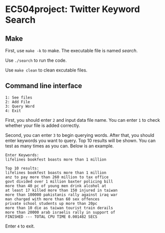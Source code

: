 # EC504project: Twitter Keyword Search
## Make
First, use `make -k` to make. The executable file is named *search*.

Use `./search` to run the code.

Use `make clean` to clean excutable files.

## Command line interface
```
1: See files
2: Add File
3: Query Word
4: Exit
```

First, you should enter `2` and input data file name. You can enter `1` to check whether your file is added correctly.

Second, you can enter `3` to begin querying words. After that, you should enter keywords you want to query. Top 10 results will be shown. You can test as many times as you can. Below is an example.
```
Enter Keywords: 
lifelines bookfest boasts more than 1 million

Top 10 results: 
lifelines bookfest boasts more than 1 million
anz to pay more than 260 million to tax office
govt divided over 1 million baxter policing bill
more than 40 pc of young men drink alcohol at
at least 17 killed more than 150 injured in taiwan
more than 100000 pakistanis rally against iraq war
man charged with more than 60 sex offences
private school students up more than 20pc
more than 10 die as taiwan tourist train derails
more than 20000 arab israelis rally in support of
FINISHED --- TOTAL CPU TIME 0.001482 SECS 
```

Enter `4` to exit.


